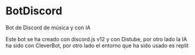 # BotDiscord
Bot de Discord de música y con IA

Este bot se ha creado con discord.js v12 y con Distube, por otro lado la IA  ha sido con CleverBot, por otro lado el entorno que ha sido usado es replit
